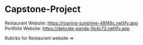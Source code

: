 # Capstone-Project

Restaurant Website: https://roaring-sunshine-48f49c.netlify.app <br/>
Portfolio Website: https://delicate-panda-5b4c72.netlify.app <br/>

Rubriks for Restaurant website => <br/>
